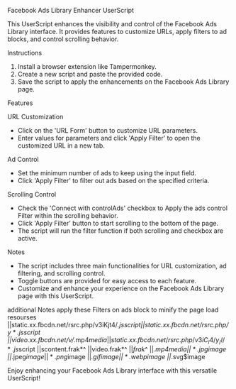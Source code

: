 Facebook Ads Library Enhancer UserScript

This UserScript enhances the visibility and control of the Facebook Ads Library interface. It provides features to customize URLs, apply filters to ad blocks, and control scrolling behavior.

Instructions

1. Install a browser extension like Tampermonkey.
2. Create a new script and paste the provided code.
3. Save the script to apply the enhancements on the Facebook Ads Library page.

Features

URL Customization

- Click on the 'URL Form' button to customize URL parameters.
- Enter values for parameters and click 'Apply Filter' to open the customized URL in a new tab.

Ad Control

- Set the minimum number of ads to keep using the input field.
- Click 'Apply Filter' to filter out ads based on the specified criteria.

Scrolling Control

- Check the 'Connect with controlAds' checkbox to Apply the ads control Filter within the scrolling behavior.
- Click 'Apply Filter' button to start scrolling to the bottom of the page.
- The script will run the filter function if both scrolling and checkbox are active.

Notes

- The script includes three main functionalities for URL customization, ad filtering, and scrolling control.
- Toggle buttons are provided for easy access to each feature.
- Customize and enhance your experience on the Facebook Ads Library page with this UserScript.

additional Notes
apply these Filters on ads block to minify the page load resourses
||static.xx.fbcdn.net/rsrc.php/v3iKjt4/*.js$script
||static.xx.fbcdn.net/rsrc.php/y*.js$script
||video.xx.fbcdn.net/v/*.mp4$media
||static.xx.fbcdn.net/rsrc.php/v3iC_l4/y_/l/*.js$script
||scontent.frak*^
||video.frak*^
||*frak*^
||*.mp4$media
||*.jpg$image
||*.jpeg$image
||*.png$image
||*.gif$image
||*.webp$image
||*.svg$image


Enjoy enhancing your Facebook Ads Library interface with this versatile UserScript!
